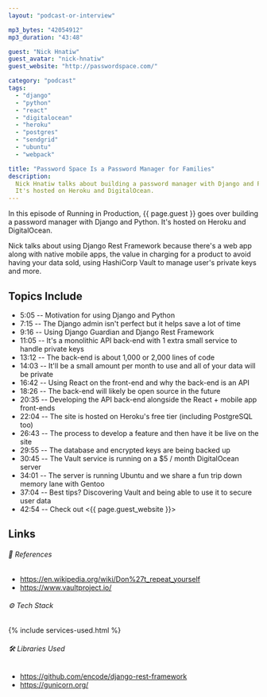 ```yaml
---
layout: "podcast-or-interview"

mp3_bytes: "42054912"
mp3_duration: "43:48"

guest: "Nick Hnatiw"
guest_avatar: "nick-hnatiw"
guest_website: "http://passwordspace.com/"

category: "podcast"
tags:
  - "django"
  - "python"
  - "react"
  - "digitalocean"
  - "heroku"
  - "postgres"
  - "sendgrid"
  - "ubuntu"
  - "webpack"

title: "Password Space Is a Password Manager for Families"
description:
  Nick Hnatiw talks about building a password manager with Django and Python.
  It's hosted on Heroku and DigitalOcean.
---
```


In this episode of Running in Production, {{ page.guest }} goes over building a
password manager with Django and Python. It's hosted on Heroku and
DigitalOcean.

Nick talks about using Django Rest Framework because there's a web app along
with native mobile apps, the value in charging for a product to avoid having
your data sold, using HashiCorp Vault to manage user's private keys and more.

## Topics Include

- 5:05 -- Motivation for using Django and Python
- 7:15 -- The Django admin isn't perfect but it helps save a lot of time
- 9:16 -- Using Django Guardian and Django Rest Framework
- 11:05 -- It's a monolithic API back-end with 1 extra small service to handle private keys
- 13:12 -- The back-end is about 1,000 or 2,000 lines of code
- 14:03 -- It'll be a small amount per month to use and all of your data will be private
- 16:42 -- Using React on the front-end and why the back-end is an API
- 18:26 -- The back-end will likely be open source in the future
- 20:35 -- Developing the API back-end alongside the React + mobile app front-ends
- 22:04 -- The site is hosted on Heroku's free tier (including PostgreSQL too)
- 26:43 -- The process to develop a feature and then have it be live on the site
- 29:55 -- The database and encrypted keys are being backed up
- 30:45 -- The Vault service is running on a $5 / month DigitalOcean server
- 34:01 -- The server is running Ubuntu and we share a fun trip down memory lane with Gentoo
- 37:04 -- Best tips? Discovering Vault and being able to use it to secure user data
- 42:54 -- Check out <{{ page.guest_website }}>

## Links

###### 📄 References

- <https://en.wikipedia.org/wiki/Don%27t_repeat_yourself>
- <https://www.vaultproject.io/>

###### ⚙️ Tech Stack

{% include services-used.html %}

###### 🛠 Libraries Used

- <https://github.com/encode/django-rest-framework>
- <https://gunicorn.org/>
